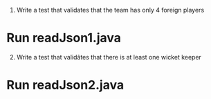1. Write a test that validates that the team has only 4 foreign players
# Run readJson1.java 
2. Write a test that validâtes that there is at least one wicket keeper
# Run readJson2.java
